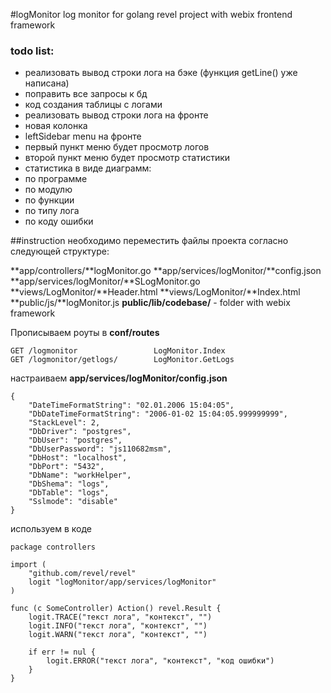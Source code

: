#logMonitor
log monitor for golang revel project with webix frontend framework
### todo list:
- реализовать вывод строки лога на бэке (функция getLine() уже написана)
 - поправить все запросы к бд
 - код создания таблицы с логами
- реализовать вывод строки лога на фронте
 - новая колонка
- leftSidebar menu на фронте
 - первый пункт меню будет просмотр логов
 - второй пункт меню будет просмотр статистики
- статистика в виде диаграмм:
 - по программе
 - по модулю
 - по функции
 - по типу лога
 - по коду ошибки

##instruction
необходимо переместить файлы проекта согласно следующей структуре:

**app/controllers/**logMonitor.go
**app/services/logMonitor/**config.json
**app/services/logMonitor/**SLogMonitor.go
**views/LogMonitor/**Header.html
**views/LogMonitor/**Index.html
**public/js/**logMonitor.js
**public/lib/codebase/** - folder with webix framework

Прописываем роуты в **conf/routes**

	GET	/logmonitor	                LogMonitor.Index
    GET	/logmonitor/getlogs/     	LogMonitor.GetLogs

настраиваем **app/services/logMonitor/config.json**

    {
        "DateTimeFormatString": "02.01.2006 15:04:05",
    	"DbDateTimeFormatString": "2006-01-02 15:04:05.999999999",    
    	"StackLevel": 2,    
    	"DbDriver": "postgres",
        "DbUser": "postgres",
        "DbUserPassword": "js110682msm",
        "DbHost": "localhost",
        "DbPort": "5432",
        "DbName": "workHelper",
        "DbShema": "logs",
        "DbTable": "logs",
        "Sslmode": "disable"
    }
   
используем в коде

    package controllers

	import (
		"github.com/revel/revel"
		logit "logMonitor/app/services/logMonitor"
	)
	
    func (c SomeController) Action() revel.Result {		
    	logit.TRACE("текст лога", "контекст", "")
    	logit.INFO("текст лога", "контекст", "")
    	logit.WARN("текст лога", "контекст", "")
    	
    	if err != nul {
			logit.ERROR("текст лога", "контекст", "код ошибки")
		}
    }